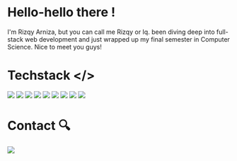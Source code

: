 # Hello-hello there !
I'm Rizqy Arniza, but you can call me Rizqy or Iq. been diving deep into full-stack web development and just wrapped up my final semester in Computer Science. Nice to meet you guys!
# Techstack </>
<img src="https://img.shields.io/badge/PHP-777BB4?style=for-the-badge&logo=php&logoColor=white" /> <img src="https://img.shields.io/badge/Laravel-FF2D20?style=for-the-badge&logo=laravel&logoColor=white" /> <img src="https://img.shields.io/badge/JavaScript-323330?style=for-the-badge&logo=javascript&logoColor=F7DF1E" /> <img src="https://img.shields.io/badge/Vue%20js-35495E?style=for-the-badge&logo=vuedotjs&logoColor=4FC08D" /> <img src="https://img.shields.io/badge/React-20232A?style=for-the-badge&logo=react&logoColor=61DAFB" /> <img src="https://img.shields.io/badge/CSS3-1572B6?style=for-the-badge&logo=css3&logoColor=white" /> <img src="https://img.shields.io/badge/Tailwind_CSS-38B2AC?style=for-the-badge&logo=tailwind-css&logoColor=white" /> <img src="https://img.shields.io/badge/MySQL-005C84?style=for-the-badge&logo=mysql&logoColor=white"/> <img src="https://img.shields.io/badge/MySQL-005C84?style=for-the-badge&logo=mysql&logoColor=white" /> 
# Contact 🔍️
<a href="https://www.linkedin.com/in/rizqy-arniza/"><img src="https://img.shields.io/badge/LinkedIn-0077B5?style=for-the-badge&logo=linkedin&logoColor=white" /><a/>
